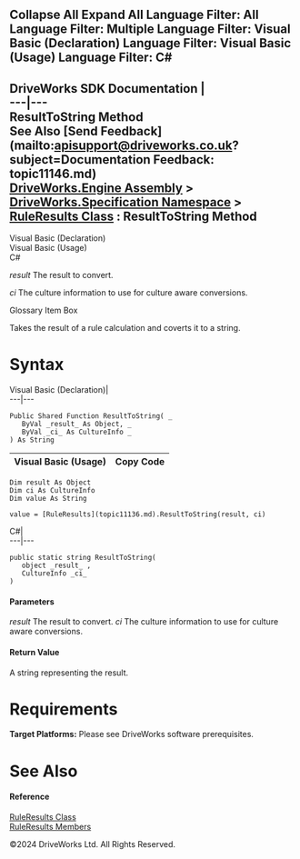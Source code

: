        

 Collapse All Expand All  Language Filter: All  Language Filter: Multiple  Language Filter: Visual Basic (Declaration) Language Filter: Visual Basic (Usage) Language Filter: C#  
---  
DriveWorks SDK Documentation  |   
---|---  
ResultToString Method   
See Also [Send Feedback](mailto:apisupport@driveworks.co.uk?subject=Documentation Feedback: topic11146.md)  
[DriveWorks.Engine Assembly](topic2156.md) > [DriveWorks.Specification Namespace](topic10764.md) > [RuleResults Class](topic11136.md) : ResultToString Method  
---  
  
Visual Basic (Declaration)    
Visual Basic (Usage)    
C# 

_result_
    The result to convert.

_ci_
    The culture information to use for culture aware conversions.

Glossary Item Box

Takes the result of a rule calculation and coverts it to a string. 

# Syntax

Visual Basic (Declaration)|   
---|---  
      
    
    Public Shared Function ResultToString( _
       ByVal _result_ As Object, _
       ByVal _ci_ As CultureInfo _
    ) As String  
  
Visual Basic (Usage)| Copy Code  
---|---  
      
    
    Dim result As Object
    Dim ci As CultureInfo
    Dim value As String
     
    value = [RuleResults](topic11136.md).ResultToString(result, ci)  
  
C#|   
---|---  
      
    
    public static string ResultToString( 
       object _result_ ,
       CultureInfo _ci_
    )  
  
#### Parameters

 _result_
    The result to convert.
_ci_
    The culture information to use for culture aware conversions.

#### Return Value

A string representing the result.

# Requirements

**Target Platforms:** Please see DriveWorks software prerequisites.

# See Also

#### Reference

[RuleResults Class](topic11136.md)   
[RuleResults Members](topic11137.md)

©2024 DriveWorks Ltd. All Rights Reserved.
